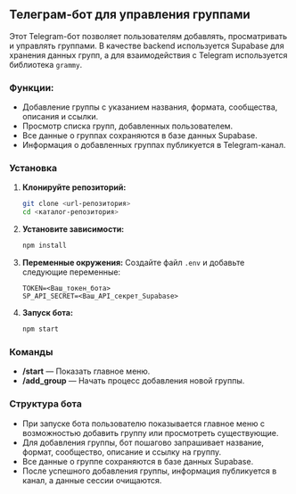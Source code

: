 ## Телеграм-бот для управления группами

Этот Telegram-бот позволяет пользователям добавлять, просматривать и управлять группами. В качестве backend используется Supabase для хранения данных групп, а для взаимодействия с Telegram используется библиотека `grammy`.

### Функции:
- Добавление группы с указанием названия, формата, сообщества, описания и ссылки.
- Просмотр списка групп, добавленных пользователем.
- Все данные о группах сохраняются в базе данных Supabase.
- Информация о добавленных группах публикуется в Telegram-канал.

### Установка

1. **Клонируйте репозиторий:**
   ```bash
   git clone <url-репозитория>
   cd <каталог-репозитория>
   ```

2. **Установите зависимости:**
   ```bash
   npm install
   ```

3. **Переменные окружения:**
   Создайте файл `.env` и добавьте следующие переменные:
   ```plaintext
   TOKEN=<Ваш_токен_бота>
   SP_API_SECRET=<Ваш_API_секрет_Supabase>
   ```

4. **Запуск бота:**
   ```bash
   npm start
   ```

### Команды

- **/start** — Показать главное меню.
- **/add_group** — Начать процесс добавления новой группы.

### Структура бота

- При запуске бота пользователю показывается главное меню с возможностью добавить группу или просмотреть существующие.
- Для добавления группы, бот пошагово запрашивает название, формат, сообщество, описание и ссылку на группу.
- Все данные о группе сохраняются в базе данных Supabase.
- После успешного добавления группы, информация публикуется в канал, а данные сессии очищаются.